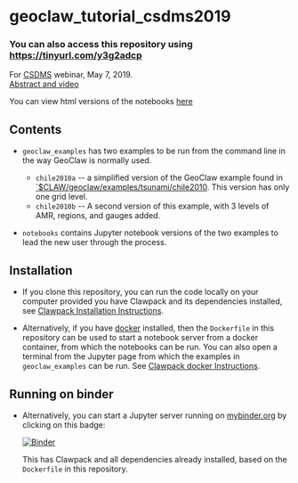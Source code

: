 # geoclaw_tutorial_csdms2019

### You can also access this repository using https://tinyurl.com/y3g2adcp

For [CSDMS](https://csdms.colorado.edu/wiki/Main_Page) webinar, May 7, 2019.  
[Abstract and video](https://csdms.colorado.edu/wiki/Presenters-0439)

You can view html versions of the notebooks [here](http://depts.washington.edu/clawpack/geoclaw/tutorial_csdms2019/)

## Contents

 - `geoclaw_examples` has two examples to be run from the command line in 
   the way GeoClaw is normally used.
   
    - `chile2010a` -- a simplified version of the GeoClaw example found in
      [`$CLAW/geoclaw/examples/tsunami/chile2010](http://www.clawpack.org/gallery/gallery/gallery_geoclaw.html#chile-2010-tsunami).
      This version has only one grid level.
    - `chile2010b` -- A second version of this example, with 3 levels of AMR, 
    regions, and gauges added.

 - `notebooks` contains Jupyter notebook versions of the two examples to 
   lead the new user through the process.  



## Installation

 - If you clone this repository, you can run the code locally on your computer 
   provided you have Clawpack and its dependencies installed, see
   [Clawpack Installation Instructions](http://www.clawpack.org/installing.html).
   
 - Alternatively, if you have [docker](https://docs.docker.com/) installed, then
   the `Dockerfile` in this repository can be used to start a notebook server from a docker 
   container, from which the notebooks can be run.  You can also open a
   terminal from the Jupyter page from which the examples in `geoclaw_examples`
   can be run.  See [Clawpack docker Instructions](http://www.clawpack.org/docker_image.html).

## Running on binder

 - Alternatively, you can start a Jupyter server running on
   [mybinder.org](https://mybinder.org/) by clicking on this badge:
   
   [![Binder](https://mybinder.org/badge_logo.svg)](https://mybinder.org/v2/gh/clawpack/geoclaw_tutorial_csdms2019/master)

   This has Clawpack and all dependencies already installed, based on the `Dockerfile`
   in this repository.
